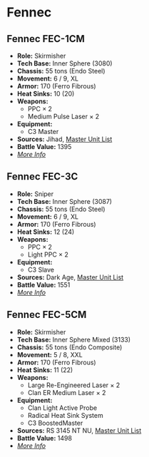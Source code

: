 # Fennec
## Fennec FEC-1CM
- **Role:** Skirmisher
- **Tech Base:** Inner Sphere (3080)
- **Chassis:** 55 tons (Endo Steel)
- **Movement:** 6 / 9, XL
- **Armor:** 170 (Ferro Fibrous)
- **Heat Sinks:** 10 (20)
- **Weapons:**
  - PPC × 2
  - Medium Pulse Laser × 2
- **Equipment:**
  - C3 Master
- **Sources:** Jihad, [Master Unit List](http://masterunitlist.info/Unit/Details/1036/fennec-fec-1cm)
- **Battle Value:** 1395
- [*More Info*](fennec/fennec_fec-1cm.md)

## Fennec FEC-3C
- **Role:** Sniper
- **Tech Base:** Inner Sphere (3087)
- **Chassis:** 55 tons (Endo Steel)
- **Movement:** 6 / 9, XL
- **Armor:** 170 (Ferro Fibrous)
- **Heat Sinks:** 12 (24)
- **Weapons:**
  - PPC × 2
  - Light PPC × 2
- **Equipment:**
  - C3 Slave
- **Sources:** Dark Age, [Master Unit List](http://masterunitlist.info/Unit/Details/1037/fennec-fec-3c)
- **Battle Value:** 1551
- [*More Info*](fennec/fennec_fec-3c.md)

## Fennec FEC-5CM
- **Role:** Skirmisher
- **Tech Base:** Inner Sphere Mixed (3133)
- **Chassis:** 55 tons (Endo Composite)
- **Movement:** 5 / 8, XXL
- **Armor:** 170 (Ferro Fibrous)
- **Heat Sinks:** 11 (22)
- **Weapons:**
  - Large Re-Engineered Laser × 2
  - Clan ER Medium Laser × 2
- **Equipment:**
  - Clan Light Active Probe
  - Radical Heat Sink System
  - C3 BoostedMaster
- **Sources:** RS 3145 NT NU, [Master Unit List](http://masterunitlist.info/Unit/Details/6900/fennec-fec-5cm)
- **Battle Value:** 1498
- [*More Info*](fennec/fennec_fec-5cm.md)

